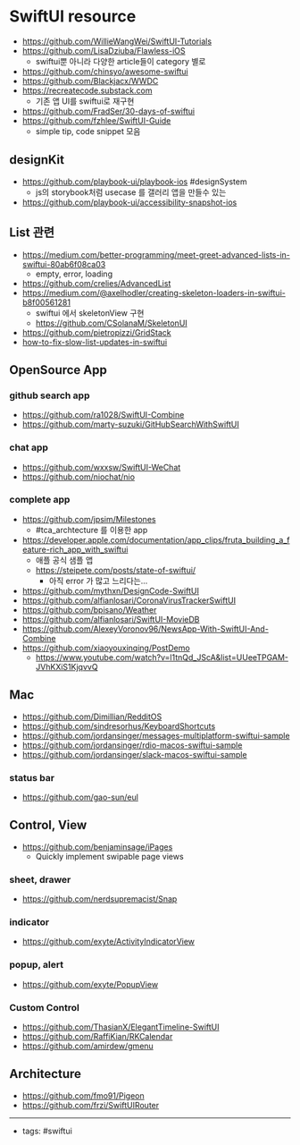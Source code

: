 # SwiftUI resource
- https://github.com/WillieWangWei/SwiftUI-Tutorials
- https://github.com/LisaDziuba/Flawless-iOS
	- swiftui뿐 아니라 다양한 article들이 category 별로
- https://github.com/chinsyo/awesome-swiftui
- https://github.com/Blackjacx/WWDC
- https://recreatecode.substack.com
	- 기존 앱 UI를 swiftui로 재구현
- https://github.com/FradSer/30-days-of-swiftui
- https://github.com/fzhlee/SwiftUI-Guide
	- simple tip, code snippet 모음 


## designKit
- https://github.com/playbook-ui/playbook-ios #designSystem 
	- js의 storybook처럼 usecase 를 갤러리 앱을 만들수 있는 
- https://github.com/playbook-ui/accessibility-snapshot-ios 


## List 관련
- https://medium.com/better-programming/meet-greet-advanced-lists-in-swiftui-80ab6f08ca03
	- empty, error, loading 
- https://github.com/crelies/AdvancedList
- https://medium.com/@axelhodler/creating-skeleton-loaders-in-swiftui-b8f00561281
	- swiftui 에서 skeletonView 구현 
	- https://github.com/CSolanaM/SkeletonUI
- https://github.com/pietropizzi/GridStack
- [how-to-fix-slow-list-updates-in-swiftui](https://www.hackingwithswift.com/articles/210/how-to-fix-slow-list-updates-in-swiftui)


	
## OpenSource App
### github search app
- https://github.com/ra1028/SwiftUI-Combine
- https://github.com/marty-suzuki/GitHubSearchWithSwiftUI
### chat app
- https://github.com/wxxsw/SwiftUI-WeChat
- https://github.com/niochat/nio

### complete app
- https://github.com/jpsim/Milestones
	- #tca_archtecture 를 이용한  app
- https://developer.apple.com/documentation/app_clips/fruta_building_a_feature-rich_app_with_swiftui
	- 애플 공식 샘플 앱
	- https://steipete.com/posts/state-of-swiftui/
		- 아직 error 가 많고 느리다는...
- https://github.com/mythxn/DesignCode-SwiftUI
- https://github.com/alfianlosari/CoronaVirusTrackerSwiftUI
- https://github.com/bpisano/Weather
- https://github.com/alfianlosari/SwiftUI-MovieDB
- https://github.com/AlexeyVoronov96/NewsApp-With-SwiftUI-And-Combine
- https://github.com/xiaoyouxinqing/PostDemo
	- https://www.youtube.com/watch?v=l1tnQd_JScA&list=UUeeTPGAM-JVhKXiS1KjqvvQ


## Mac
- https://github.com/Dimillian/RedditOS
- https://github.com/sindresorhus/KeyboardShortcuts
- https://github.com/jordansinger/messages-multiplatform-swiftui-sample
- https://github.com/jordansinger/rdio-macos-swiftui-sample
- https://github.com/jordansinger/slack-macos-swiftui-sample

### status bar
- https://github.com/gao-sun/eul


## Control, View
- https://github.com/benjaminsage/iPages
	- Quickly implement swipable page views 

### sheet, drawer
- https://github.com/nerdsupremacist/Snap
### indicator
- https://github.com/exyte/ActivityIndicatorView
### popup, alert
- https://github.com/exyte/PopupView
### Custom Control
- https://github.com/ThasianX/ElegantTimeline-SwiftUI
- https://github.com/RaffiKian/RKCalendar
- https://github.com/amirdew/gmenu


## Architecture
- https://github.com/fmo91/Pigeon
- https://github.com/frzi/SwiftUIRouter
---
- tags: #swiftui 
